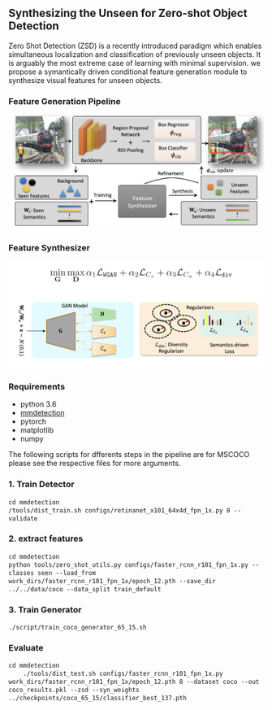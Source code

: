 

## Synthesizing the Unseen for Zero-shot Object Detection

Zero Shot Detection (ZSD) is a recently introduced paradigm which enables simultaneous localization and classification of previously unseen objects. It is arguably the most extreme case of learning with minimal supervision. we propose a symantically driven conditional feature generation module to synthesize visual features for unseen objects. 

### Feature Generation Pipeline

![](images/pipeline.png)

### Feature Synthesizer

![](images/module.png)



### Requirements
- python 3.6
- [mmdetection](https://github.com/open-mmlab/mmdetection)
- pytorch
- matplotlib
- numpy


The following scripts for dfferents steps in the pipeline are for MSCOCO please see the respective files for more arguments. 
### 1. Train Detector

    cd mmdetection
    /tools/dist_train.sh configs/retinanet_x101_64x4d_fpn_1x.py 8 --validate


### 2. extract features

<!-- The exmaple script is for MSCOCO please see the mmdetection/tools/zero_shot_utils.py for more arguments. -->

    cd mmdetection
    python tools/zero_shot_utils.py configs/faster_rcnn_r101_fpn_1x.py --classes seen --load_from work_dirs/faster_rcnn_r101_fpn_1x/epoch_12.pth --save_dir ../../data/coco --data_split train_default

### 3. Train Generator
    ./script/train_coco_generator_65_15.sh

### Evaluate

    cd mmdetection
        ./tools/dist_test.sh configs/faster_rcnn_r101_fpn_1x.py work_dirs/faster_rcnn_r101_fpn_1x/epoch_12.pth 8 --dataset coco --out coco_results.pkl --zsd --syn_weights ../checkpoints/coco_65_15/classifier_best_137.pth

